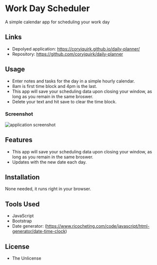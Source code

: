# Work Day Scheduler
A simple calendar app for scheduling your work day

## Links
* Depolyed application: https://coryjquirk.github.io/daily-planner/
* Repository: https://github.com/coryjquirk/daily-planner

## Usage
* Enter notes and tasks for the day in a simple hourly calendar. 
* 8am is first time block and 4pm is the last.
* This app will save your scheduling data upon closing your window, as long as you remain in the same broswer.
* Delete your text and hit save to clear the time block.

### Screenshot
<img src="https://coryjquirk.github.io/daily-planner/images/screenshot.PNG" alt="application screenshot">


## Features
* This app will save your scheduling data upon closing your window, as long as you remain in the same broswer.
* Updates with the new date each day.

## Installation
None needed, it runs right in your browser.

## Tools Used
* JavaScript
* Bootstrap
* Date generator: (https://www.ricocheting.com/code/javascript/html-generator/date-time-clock)

## License
* The Unlicense
